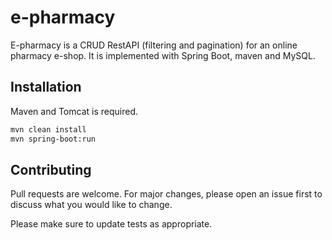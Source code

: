 # e-pharmacy

E-pharmacy is a CRUD RestAPI (filtering and pagination) for an online pharmacy e-shop. It is implemented with Spring Boot, maven and MySQL.

## Installation

Maven and Tomcat is required.

```bash
mvn clean install 
mvn spring-boot:run
```


## Contributing
Pull requests are welcome. For major changes, please open an issue first to discuss what you would like to change.

Please make sure to update tests as appropriate.
